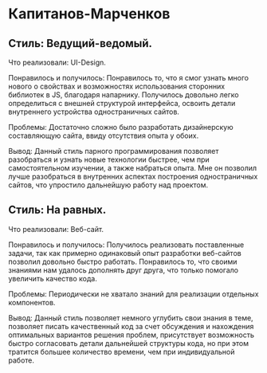 # Капитанов-Марченков

## Стиль: Ведущий-ведомый.

Что реализовали: UI-Design.

Понравилось и получилось: Понравилось то, что я смог узнать много нового о свойствах и возможностях использования сторонних библиотек в JS, благодаря напарнику. Получилось довольно легко определиться с внешней структурой интерфейса, освоить детали внутреннего устройства одностраничных сайтов.

Проблемы: Достаточно сложно было разработать дизайнерскую составляющую сайта, ввиду отсутствия опыта у обоих.

Вывод: Данный стиль парного программирования позволяет разобраться и узнать новые технологии быстрее, чем при самостоятельном изучении, а также набраться опыта. Мне он позволил лучше разобраться в внутренних аспектах построения одностраничных сайтов, что упростило дальнейшую работу над проектом. 

## Стиль: На равных.

Что реализовали: Веб-сайт.

Понравилось и получилось: Получилось реализовать поставленные задачи, так как примерно одинаковый опыт разработки веб-сайтов позволил довольно быстро работать. Понравилось то, что своими знаниями нам удалось дополнять друг друга, что только помогало увеличить качество кода.

Проблемы: Периодически не хватало знаний для реализации отдельных компонентов.

Вывод: Данный стиль позволяет немного углубить свои знания в теме, позволяет писать качественный код за счет обсуждения и нахождения оптимальных вариантов решения проблем, присутствует возможность быстро согласовать детали дальнейшей структуры кода, но при этом тратится большее количество времени, чем при индивидуальной работе.
